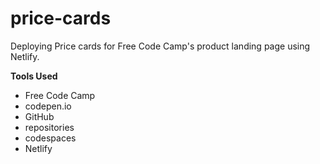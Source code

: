# price-cards
Deploying Price cards for Free Code Camp's product landing page using Netlify.

**Tools Used**

* Free Code Camp
* codepen.io
* GitHub
* repositories
* codespaces
* Netlify